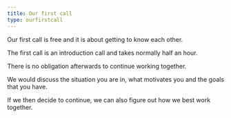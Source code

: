 ```yaml
---
title: Our first call
type: ourfirstcall
---
```


Our first call is free and it is about getting to know each other.  

The first call is an introduction call and takes normally half an hour. 

There is no obligation afterwards to continue working together.

We would discuss the situation you are in, what motivates you and the goals that you have. 

If we then decide to continue, we can also figure out how we best work together.